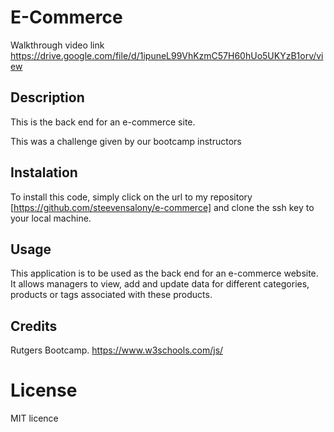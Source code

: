 # E-Commerce

Walkthrough video link
https://drive.google.com/file/d/1ipuneL99VhKzmC57H60hUo5UKYzB1orv/view

## Description

This is the back end for an e-commerce site.

This was a challenge given by our bootcamp instructors

## Instalation

To install this code, simply click on the url to my repository [https://github.com/steevensalony/e-commerce] and clone the ssh key to your local machine. 

## Usage

This application is to be used as the back end for an e-commerce website. It allows managers to view, add and update data for different categories, products or tags associated with these products.

## Credits

Rutgers Bootcamp.
https://www.w3schools.com/js/

# License

MIT licence
